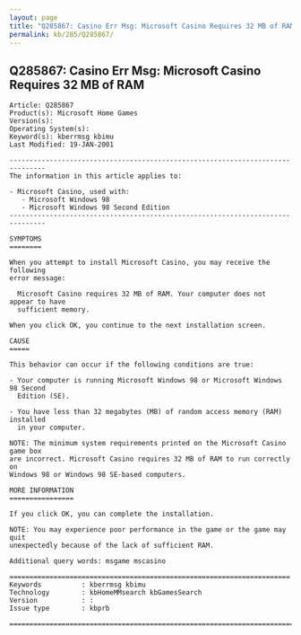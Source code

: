```yaml
---
layout: page
title: "Q285867: Casino Err Msg: Microsoft Casino Requires 32 MB of RAM"
permalink: kb/285/Q285867/
---
```


## Q285867: Casino Err Msg: Microsoft Casino Requires 32 MB of RAM

	Article: Q285867
	Product(s): Microsoft Home Games
	Version(s): 
	Operating System(s): 
	Keyword(s): kberrmsg kbimu
	Last Modified: 19-JAN-2001
	
	-------------------------------------------------------------------------------
	The information in this article applies to:
	
	- Microsoft Casino, used with:
	   - Microsoft Windows 98 
	   - Microsoft Windows 98 Second Edition 
	-------------------------------------------------------------------------------
	
	SYMPTOMS
	========
	
	When you attempt to install Microsoft Casino, you may receive the following
	error message:
	
	  Microsoft Casino requires 32 MB of RAM. Your computer does not appear to have
	  sufficient memory.
	
	When you click OK, you continue to the next installation screen.
	
	CAUSE
	=====
	
	This behavior can occur if the following conditions are true:
	
	- Your computer is running Microsoft Windows 98 or Microsoft Windows 98 Second
	  Edition (SE).
	
	- You have less than 32 megabytes (MB) of random access memory (RAM) installed
	  in your computer.
	
	NOTE: The minimum system requirements printed on the Microsoft Casino game box
	are incorrect. Microsoft Casino requires 32 MB of RAM to run correctly on
	Windows 98 or Windows 98 SE-based computers.
	
	MORE INFORMATION
	================
	
	If you click OK, you can complete the installation.
	
	NOTE: You may experience poor performance in the game or the game may quit
	unexpectedly because of the lack of sufficient RAM.
	
	Additional query words: msgame mscasino
	
	======================================================================
	Keywords          : kberrmsg kbimu 
	Technology        : kbHomeMMsearch kbGamesSearch
	Version           : :
	Issue type        : kbprb
	
	=============================================================================
	

